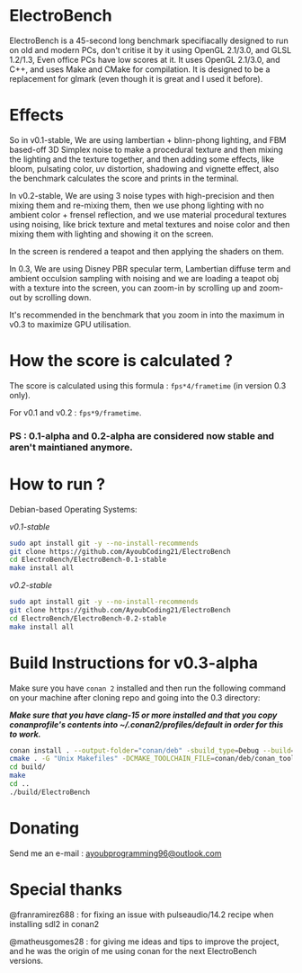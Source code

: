 # ElectroBench
ElectroBench is a 45-second long benchmark specifiacally designed to run on old and modern PCs, don't critise it by it using OpenGL 2.1/3.0, and GLSL 1.2/1.3, Even office PCs have low scores at it.
It uses OpenGL 2.1/3.0, and C++, and uses Make and CMake for compilation. It is designed to be a replacement for glmark (even though it is great and I used it before).

# Effects
So in v0.1-stable, We are using lambertian + blinn-phong lighting, and FBM based-off 3D Simplex noise to make a procedural texture and then mixing the lighting and the texture together, and then adding some effects, like bloom, pulsating color, uv distortion, shadowing and vignette effect, also the benchmark calculates the score and prints in the terminal.

In v0.2-stable, We are using 3 noise types with high-precision and then mixing them and re-mixing them, then we use phong lighting with no ambient color + frensel reflection, and we use material procedural textures using noising, like brick texture and metal textures and noise color and then mixing them with lighting and showing it on the screen.

In the screen is rendered a teapot and then applying the shaders on them.

In 0.3, We are using Disney PBR specular term, Lambertian diffuse term and ambient occulsion sampling with noising and we are loading a teapot obj with a texture into the screen, you can zoom-in by scrolling up and zoom-out by scrolling down.

It's recommended in the benchmark that you zoom in into the maximum in v0.3 to maximize GPU utilisation.

# How the score is calculated ?
The score is calculated using this formula : ```fps*4/frametime``` (in version 0.3 only).

For v0.1 and v0.2 : ```fps*9/frametime```.

### PS : 0.1-alpha and 0.2-alpha are considered now stable and aren't maintianed anymore.

# How to run ?

Debian-based Operating Systems:

*v0.1-stable*

```bash
sudo apt install git -y --no-install-recommends
git clone https://github.com/AyoubCoding21/ElectroBench
cd ElectroBench/ElectroBench-0.1-stable
make install all
```

*v0.2-stable*
```bash
sudo apt install git -y --no-install-recommends
git clone https://github.com/AyoubCoding21/ElectroBench
cd ElectroBench/ElectroBench-0.2-stable
make install all
```

# Build Instructions for v0.3-alpha

Make sure you have `conan 2` installed and then run the following
command on your machine after cloning repo and going into the 0.3 directory:

***Make sure that you have clang-15 or more installed and that you copy conanprofile's contents into ~/.conan2/profiles/default in order for this to work.***

```sh
conan install . --output-folder="conan/deb" -sbuild_type=Debug --build=missing -pr conanprofile
cmake . -G "Unix Makefiles" -DCMAKE_TOOLCHAIN_FILE=conan/deb/conan_toolchain.cmake -DCMAKE_POLICY_DEFAULT_CMP0091=NEW -DCMAKE_BUILD_TYPE=Debug -B build/
cd build/
make
cd ..
./build/ElectroBench
```

# Donating

Send me an e-mail : ayoubprogramming96@outlook.com

# Special thanks

@franramirez688 : for fixing an issue with pulseaudio/14.2 recipe when installing sdl2 in conan2

@matheusgomes28 : for giving me ideas and tips to improve the project, and he was the origin of me using conan for the next ElectroBench versions.
